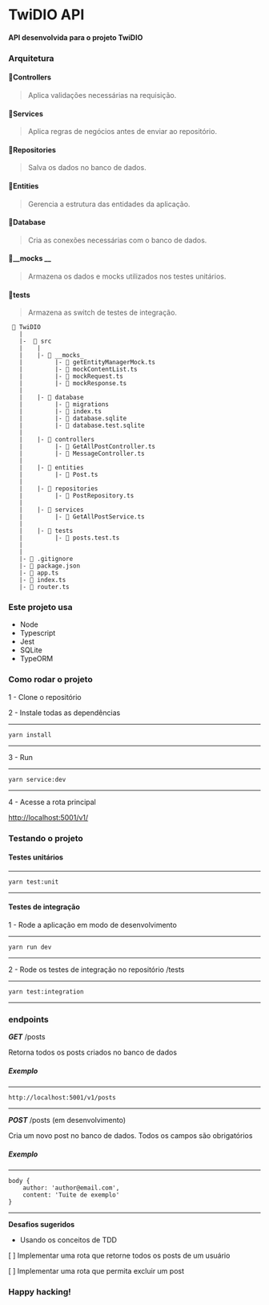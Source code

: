 # TwiDIO API

#### API desenvolvida para o projeto TwiDIO

### Arquitetura

#### 📂Controllers
> Aplica validações necessárias na requisição.
#### 📂Services
> Aplica regras de negócios antes de enviar ao repositório.
#### 📂Repositories
> Salva os dados no banco de dados.
#### 📂Entities
> Gerencia a estrutura das entidades da aplicação.
#### 📂Database
> Cria as conexões necessárias com o banco de dados.

#### 📂__mocks __
> Armazena os dados e mocks utilizados nos testes unitários.
#### 📂tests
> Armazena as switch de testes de integração.

```
 📁 TwiDIO
   |
   |-  📁 src
   |    |
   |    |- 📁 __mocks_
   |         |- 📄 getEntityManagerMock.ts
   |         |- 📄 mockContentList.ts
   |         |- 📄 mockRequest.ts
   |         |- 📄 mockResponse.ts
   |
   |    |- 📁 database
   |         |- 📁 migrations
   |         |- 📄 index.ts
   |         |- 📄 database.sqlite
   |         |- 📄 database.test.sqlite
   |
   |    |- 📁 controllers
   |         |- 📄 GetAllPostController.ts
   |         |- 📄 MessageController.ts
   |
   |    |- 📁 entities
   |         |- 📄 Post.ts
   |
   |    |- 📁 repositories
   |         |- 📄 PostRepository.ts
   |
   |    |- 📁 services
   |         |- 📄 GetAllPostService.ts
   |
   |    |- 📁 tests
   |         |- 📄 posts.test.ts
   |
   |
   |- 📄 .gitignore
   |- 📄 package.json
   |- 📄 app.ts
   |- 📄 index.ts
   |- 📄 router.ts

```

### Este projeto usa
- Node
- Typescript
- Jest
- SQLite
- TypeORM

### Como rodar o projeto

1 - Clone o repositório

2 - Instale todas as dependências

---
    yarn install
---
3 - Run

---
    yarn service:dev
---


4 - Acesse a rota principal

<http://localhost:5001/v1/>

### Testando o projeto

#### Testes unitários

---
    yarn test:unit
---

#### Testes de integração

1 - Rode a aplicação em modo de desenvolvimento

---
    yarn run dev
---

2 - Rode os testes de integração no repositório /tests

---
    yarn test:integration
---

### endpoints

**_GET_** /posts

Retorna todos os posts criados no banco de dados

##### Exemplo

---
    http://localhost:5001/v1/posts
---

**_POST_** /posts (em desenvolvimento)

Cria um novo post no banco de dados. Todos os campos são obrigatórios

##### Exemplo

---
    body {
        author: 'author@email.com',
        content: 'Tuite de exemplo'
    }
---

**Desafios sugeridos**

- Usando os conceitos de TDD

[ ] Implementar uma rota que retorne todos os posts de um usuário

[ ] Implementar uma rota que permita excluir um post

### Happy hacking!
